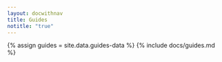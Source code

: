 ```yaml
---
layout: docwithnav
title: Guides
notitle: "true"
---
```


{% assign guides = site.data.guides-data %}
{% include docs/guides.md %}
